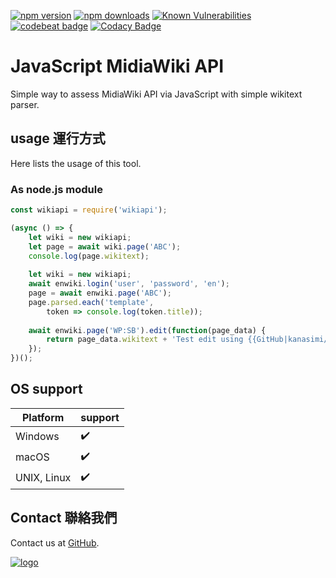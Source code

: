 ﻿[![npm version](https://badge.fury.io/js/wikiapi.svg)](https://www.npmjs.com/package/wikiapi)
[![npm downloads](https://img.shields.io/npm/dm/wikiapi.svg)](https://www.npmjs.com/package/wikiapi)
[![Known Vulnerabilities](https://snyk.io/test/github/kanasimi/wikiapi/badge.svg?targetFile=package.json)](https://snyk.io/test/github/kanasimi/wikiapi?targetFile=package.json)
[![codebeat badge](https://codebeat.co/badges/47d3b442-fd49-4142-a69b-05171bf8fe36)](https://codebeat.co/projects/github-com-kanasimi-wikiapi-master)
[![Codacy Badge](https://api.codacy.com/project/badge/Grade/02aa4b9cc9df4fa9b10389abbb139ebf)](https://app.codacy.com/app/kanasimi/wikiapi?utm_source=github.com&utm_medium=referral&utm_content=kanasimi/wikiapi&utm_campaign=Badge_Grade_Dashboard)

# JavaScript MidiaWiki API
Simple way to assess MidiaWiki API via JavaScript with simple wikitext parser.

## usage 運行方式
Here lists the usage of this tool.

### As node.js module
``` JavaScript
const wikiapi = require('wikiapi');

(async () => {
	let wiki = new wikiapi;
	let page = await wiki.page('ABC');
	console.log(page.wikitext);
	
	let wiki = new wikiapi;
	await enwiki.login('user', 'password', 'en');
	page = await enwiki.page('ABC');
	page.parsed.each('template',
		token => console.log(token.title));
	
	await enwiki.page('WP:SB').edit(function(page_data) {
		return page_data.wikitext + 'Test edit using {{GitHub|kanasimi/wikiapi}}.';
	});
})();

```

## OS support
| Platform    | support |
| ----------- | ------- |
| Windows     | ✔️      |
| macOS       | ✔️      |
| UNIX, Linux | ✔️      |

## Contact 聯絡我們
Contact us at [GitHub](https://github.com/kanasimi/wikiapi/issues).

[![logo](https://raw.githubusercontent.com/kanasimi/CeJS/master/_test%20suite/misc/logo.jpg)](http://lyrics.meicho.com.tw/)
